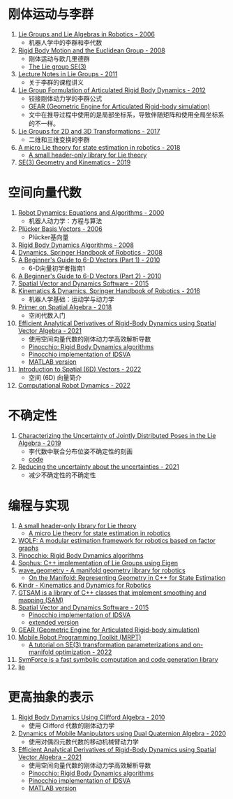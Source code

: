 # 刚体运动与李群

01. [Lie Groups and Lie Algebras in Robotics - 2006](https://www.researchgate.net/publication/226140062_Lie_Groups_and_Lie_Algebras_in_Robotics)
    + 机器人学中的李群和李代数
01. [Rigid Body Motion and the Euclidean Group - 2008](https://www.seas.upenn.edu/~meam620/notes/RigidBodyMotion3.pdf)
    + 刚体运动与欧几里德群
    + [The Lie group SE(3)](https://www.seas.upenn.edu/~meam620/slides/kinematicsI.pdf)
01. [Lecture Notes in Lie Groups - 2011](https://arxiv.org/abs/1104.1106)
    + 关于李群的课程讲义
01. [Lie Group Formulation of Articulated Rigid Body Dynamics - 2012](http://www.cs.cmu.edu/~junggon/tools/liegroupdynamics.pdf)
    + 铰接刚体动力学的李群公式
    + [GEAR (Geometric Engine for Articulated Rigid-body simulation)](http://www.cs.cmu.edu/~junggon/tools/gear.html)
    + 文中在推导过程中使用的是局部坐标系，导致伴随矩阵和使用全局坐标系的不一样。
01. [Lie Groups for 2D and 3D Transformations - 2017](http://ethaneade.com/lie.pdf)
    + 二维和三维变换的李群
01. [A micro Lie theory for state estimation in robotics - 2018](https://arxiv.org/abs/1812.01537)
    + [A small header-only library for Lie theory](https://github.com/artivis/manif)
01. [SE(3) Geometry and Kinematics - 2019](https://natanaso.github.io/ece276a2019/ref/ECE276A_12_SE3.pdf)

# 空间向量代数

01. [Robot Dynamics: Equations and Algorithms - 2000](http://royfeatherstone.org/abstracts.html#icra2000)
    + 机器人动力学：方程与算法
01. [Plücker Basis Vectors - 2006](http://royfeatherstone.org/abstracts.html#icra2006)
    + Plücker基向量
01. [Rigid Body Dynamics Algorithms - 2008](http://www.springer.com/it/book/9780387743141)
01. [Dynamics. Springer Handbook of Robotics - 2008](https://users.dimi.uniud.it/~antonio.dangelo/Robotica/2019/helper/Handbook-dynamics.pdf)
01. [A Beginner's Guide to 6-D Vectors (Part 1) - 2010](http://dx.doi.org/10.1109/MRA.2010.937853)
    + 6-D向量初学者指南1
01. [A Beginner's Guide to 6-D Vectors (Part 2) - 2010](http://dx.doi.org/10.1109/MRA.2010.939560)
01. [Spatial Vector and Dynamics Software - 2015](http://royfeatherstone.org/spatial/index.html)
01. [Kinematics & Dynamics. Springer Handbook of Robotics - 2016](https://link.springer.com/book/10.1007/978-3-319-32552-1)
    + 机器人学基础：运动学与动力学
01. [Primer on Spatial Algebra - 2018](https://jan.carius.io/assets/spatial_velocities/spatial_velocities.pdf)
    + 空间代数入门
01. [Efficient Analytical Derivatives of Rigid-Body Dynamics using Spatial Vector Algebra - 2021](https://arxiv.org/abs/2105.05102)
    + 使用空间向量代数的刚体动力学高效解析导数
    + [Pinocchio: Rigid Body Dynamics algorithms](https://github.com/stack-of-tasks/pinocchio)
    + [Pinocchio implementation of IDSVA](https://github.com/shubhamsingh91/pinocchio)
    + [MATLAB version](https://github.com/ROAM-Lab-ND/spatial_v2_extended)
01. [Introduction to Spatial (6D) Vectors - 2022](http://royfeatherstone.org/teaching/IntroSpVec2022.zip)
    + 空间 (6D) 向量简介
01. [Computational Robot Dynamics - 2022](http://royfeatherstone.org/teaching/CompuRobDyn2022.zip)

# 不确定性

01. [Characterizing the Uncertainty of Jointly Distributed Poses in the Lie Algebra - 2019](https://arxiv.org/abs/1906.07795)
    + 李代数中联合分布位姿不确定性的刻画
    + [code](https://bitbucket.org/jmangelson/lie)
01. [Reducing the uncertainty about the uncertainties - 2021](https://gtsam.org/2021/02/23/uncertainties-part1.html)
    + 减少不确定性的不确定性

# 编程与实现

01. [A small header-only library for Lie theory](https://github.com/artivis/manif)
    + [A micro Lie theory for state estimation in robotics](https://arxiv.org/abs/1812.01537)
01. [WOLF: A modular estimation framework for robotics based on factor graphs](https://arxiv.org/abs/2110.12919)
01. [Pinocchio: Rigid Body Dynamics algorithms](https://github.com/stack-of-tasks/pinocchio)
01. [Sophus: C++ implementation of Lie Groups using Eigen](https://github.com/strasdat/Sophus)
01. [wave_geometry - A manifold geometry library for robotics](https://github.com/wavelab/wave_geometry)
    + [On the Manifold: Representing Geometry in C++ for State Estimation](https://uwspace.uwaterloo.ca/handle/10012/14264)
01. [Kindr - Kinematics and Dynamics for Robotics](https://github.com/anybotics/kindr)
01. [GTSAM is a library of C++ classes that implement smoothing and mapping (SAM)](https://github.com/borglab/gtsam)
01. [Spatial Vector and Dynamics Software - 2015](http://royfeatherstone.org/spatial/index.html)
    + [Pinocchio implementation of IDSVA](https://github.com/shubhamsingh91/pinocchio)
    + [extended version](https://github.com/ROAM-Lab-ND/spatial_v2_extended)
01. [GEAR (Geometric Engine for Articulated Rigid-body simulation)](http://www.cs.cmu.edu/~junggon/tools/gear.html)
01. [Mobile Robot Programming Toolkit (MRPT)](https://www.mrpt.org/)
    + [A tutorial on SE(3) transformation parameterizations and on-manifold optimization - 2022](https://ingmec.ual.es/~jlblanco/papers/jlblanco2010geometry3D_techrep.pdf)
01. [SymForce is a fast symbolic computation and code generation library](https://github.com/symforce-org/symforce)
01. [lie](https://bitbucket.org/jmangelson/lie)

# 更高抽象的表示

01. [Rigid Body Dynamics Using Clifford Algebra - 2010](https://www.researchgate.net/publication/226467424_Rigid_Body_Dynamics_Using_Clifford_Algebra)
    + 使用 Clifford 代数的刚体动力学
01. [Dynamics of Mobile Manipulators using Dual Quaternion Algebra - 2020](https://arxiv.org/abs/2007.08444)
    + 使用对偶四元数代数的移动机械臂动力学
01. [Efficient Analytical Derivatives of Rigid-Body Dynamics using Spatial Vector Algebra - 2021](https://arxiv.org/abs/2105.05102)
    + 使用空间向量代数的刚体动力学高效解析导数
    + [Pinocchio: Rigid Body Dynamics algorithms](https://github.com/stack-of-tasks/pinocchio)
    + [Pinocchio implementation of IDSVA](https://github.com/shubhamsingh91/pinocchio)
    + [MATLAB version](https://github.com/ROAM-Lab-ND/spatial_v2_extended)


